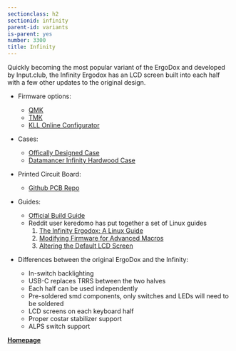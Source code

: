 ```yaml
---
sectionclass: h2
sectionid: infinity
parent-id: variants
is-parent: yes
number: 3300
title: Infinity
---
```

Quickly becoming the most popular variant of the ErgoDox and developed by Input.club, the Infinity Ergodox has an LCD screen built into each half with a few other updates to the original design. 

- Firmware options:
  - [QMK](http://qmk.fm/)
  - [TMK](https://github.com/tmk/infinity_ergodox)
  - [KLL Online Configurator](https://input.club/configurator-ergodox)

- Cases: 
  - [Offically Designed Case](https://github.com/kiibohd/case)
  - [Datamancer Infinity Hardwood Case](https://www.massdrop.com/buy/datamancer-infinity-ergodox-hardwood-case)

- Printed Circuit Board:
  - [Github PCB Repo](https://github.com/kiibohd/pcb)

- Guides:
  - [Official Build Guide](https://input.club/devices/infinity-ergodox/infinity-ergodox-build-guide/)
  - Reddit user keredomo has put together a set of Linux guides
    1. [The Infinity Ergodox: A Linux Guide](https://www.reddit.com/r/MechanicalKeyboards/comments/5bjdxe/guide_the_infinity_ergodox_a_linux_guide/)
    2. [Modifying Firmware for Advanced Macros](https://www.reddit.com/r/MechanicalKeyboards/comments/5bjtt8/guide_infinity_ergodox_linux_guide_modifying/)
    3. [Altering the Default LCD Screen](https://www.reddit.com/r/MechanicalKeyboards/comments/5coiu8/guide_infinity_ergodox_linux_guide_altering_the/)

- Differences between the original ErgoDox and the Infinity:
  - In-switch backlighting
  - USB-C replaces TRRS between the two halves
  - Each half can be used independently
  - Pre-soldered smd components, only switches and LEDs will need to be soldered
  - LCD screens on each keyboard half
  - Proper costar stabilizer support
  - ALPS switch support

**[Homepage](https://input.club/devices/infinity-ergodox/)**

